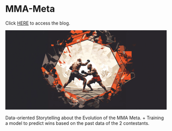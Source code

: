# MMA-Meta
Click [HERE]() to access the blog.

<img src="./readme_icon.png" width="720">

Data-oriented Storytelling about the Evolution of the MMA Meta. + Training a model to predict wins based on the past data of the 2 contestants.


